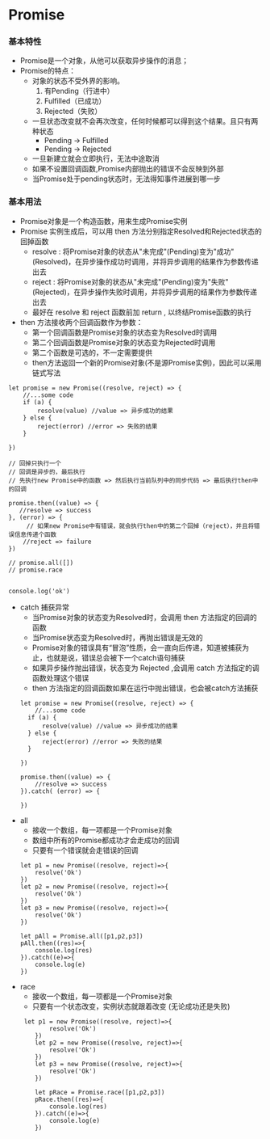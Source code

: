 # Promise
### 基本特性
 * Promise是一个对象，从他可以获取异步操作的消息；
 * Promise的特点：
    * 对象的状态不受外界的影响。
        1. 有Pending（行进中）
        2. Fulfilled（已成功）
        3. Rejected（失败）
    * 一旦状态改变就不会再次改变，任何时候都可以得到这个结果。且只有两种状态
        * Pending -> Fulfilled
        * Pending -> Rejected
    * 一旦新建立就会立即执行，无法中途取消
    * 如果不设置回调函数,Promise内部抛出的错误不会反映到外部
    * 当Promise处于pending状态时，无法得知事件进展到哪一步

### 基本用法
 * Promise对象是一个构造函数，用来生成Promise实例
 * Promise 实例生成后，可以用 then 方法分别指定Resolved和Rejected状态的回掉函数
    * resolve : 将Promise对象的状态从"未完成"(Pending)变为"成功"(Resolved)，在异步操作成功时调用，并将异步调用的结果作为参数传递出去
    * reject  : 将Promise对象的状态从"未完成"(Pending)变为"失败"(Rejected)，在异步操作失败时调用，并将异步调用的结果作为参数传递出去
    * 最好在 resolve 和 reject 函数前加 return , 以终结Promise函数的执行
 * then 方法接收两个回调函数作为参数：
    * 第一个回调函数是Promise对象的状态变为Resolved时调用
    * 第二个回调函数是Promise对象的状态变为Rejected时调用
    * 第二个函数是可选的，不一定需要提供
    * then方法返回一个新的Promise对象(不是源Promise实例)，因此可以采用链式写法
 ```
 let promise = new Promise((resolve, reject) => {
     //...some code
     if (a) {
         resolve(value) //value => 异步成功的结果
     } else {
         reject(error) //error => 失败的结果
     }

 })

 // 回掉只执行一个
 // 回调是异步的，最后执行
 // 先执行new Promise中的函数 => 然后执行当前队列中的同步代码 => 最后执行then中的回调

 promise.then((value) => {
    //resolve => success
 }, (error) => {
      // 如果new Promise中有错误，就会执行then中的第二个回掉（reject），并且将错误信息传递个函数
     //reject => failure
 })

 // promise.all([])
 // promise.race


 console.log('ok')
 ```

* catch 捕获异常
    * 当Promise对象的状态变为Resolved时，会调用 then 方法指定的回调的函数
    * 当Promise状态变为Resolved时，再抛出错误是无效的
    * Promise对象的错误具有“冒泡”性质，会一直向后传递，知道被捕获为止，也就是说，错误总会被下一个catch语句捕获
    * 如果异步操作抛出错误，状态变为 Rejected ,会调用 catch 方法指定的调函数处理这个错误
    * then 方法指定的回调函数如果在运行中抛出错误，也会被catch方法捕获
    ```
    let promise = new Promise((resolve, reject) => {
        //...some code
      if (a) {
          resolve(value) //value => 异步成功的结果
      } else {
          reject(error) //error => 失败的结果
      }

    })

    promise.then((value) => {
        //resolve => success
    }).catch( (error) => {

    })
    ```
* all
    * 接收一个数组，每一项都是一个Promise对象
    * 数组中所有的Promise都成功才会走成功的回调
    * 只要有一个错误就会走错误的回调
    ```
    let p1 = new Promise((resolve, reject)=>{
        resolve('Ok')
    })
    let p2 = new Promise((resolve, reject)=>{
        resolve('Ok')
    })
    let p3 = new Promise((resolve, reject)=>{
        resolve('Ok')
    })

    let pAll = Promise.all([p1,p2,p3])
    pAll.then((res)=>{
        console.log(res)
    }).catch((e)=>{
        console.log(e)
    })
    ```
* race
    * 接收一个数组，每一项都是一个Promise对象
    * 只要有一个状态改变，实例状态就跟着改变 (无论成功还是失败)
    ```
     let p1 = new Promise((resolve, reject)=>{
            resolve('Ok')
        })
        let p2 = new Promise((resolve, reject)=>{
            resolve('Ok')
        })
        let p3 = new Promise((resolve, reject)=>{
            resolve('Ok')
        })

        let pRace = Promise.race([p1,p2,p3])
        pRace.then((res)=>{
            console.log(res)
        }).catch((e)=>{
            console.log(e)
        })
    ```
